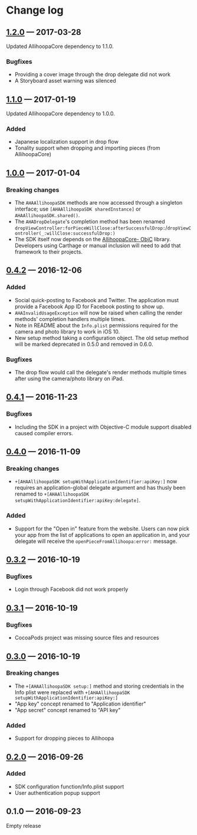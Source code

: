 
Change log
==========

## [1.2.0] — 2017-03-28

Updated AllihoopaCore dependency to 1.1.0.

### Bugfixes

* Providing a cover image through the drop delegate did not work
* A Storyboard asset warning was silenced

## [1.1.0] — 2017-01-19

Updated AllihoopaCore dependency to 1.0.0.

### Added

* Japanese localization support in drop flow
* Tonality support when dropping and importing pieces (from AllihoopaCore)

## [1.0.0] — 2017-01-04

### Breaking changes

* The `AHAAllihoopaSDK` methods are now accessed through a singleton interface;
  use `[AHAAllihoopaSDK sharedInstance]` or `AHAAllihoopaSDK.shared()`.
* The `AHADropDelegate`'s completion method has been renamed
  `dropViewController:forPieceWillClose:afterSuccessfulDrop:`/`dropViewController(_:willClose:successfulDrop:)`
* The SDK itself now depends on the [AllihoopaCore-
  ObjC](https://github.com/allihoopa/AllihoopaCore-ObjC) library. Developers
  using Carthage or manual inclusion will need to add that framework to their
  projects.

## [0.4.2] — 2016-12-06

### Added

* Social quick-posting to Facebook and Twitter. The application must provide
  a Facebook App ID for Facebook posting to show up.
* `AHAInvalidUsageException` will now be raised when calling the render methods'
  completion handlers multiple times.
* Note in README about the `Info.plist` permissions required for the camera and
  photo library to work in iOS 10.
* New setup method taking a configuration object. The old setup method will be
  marked deprecated in 0.5.0 and removed in 0.6.0.

### Bugfixes

* The drop flow would call the delegate's render methods multiple times
  after using the camera/photo library on iPad.

## [0.4.1] — 2016-11-23

### Bugfixes

* Including the SDK in a project with Objective-C module support disabled caused
  compiler errors.

## [0.4.0] — 2016-11-09

### Breaking changes

* `+[AHAAllihoopaSDK setupWithApplicationIdentifier:apiKey:]` now requires an
  application-global delegate argument and has thusly been renamed to
  `+[AHAAllihoopaSDK setupWithApplicationIdentifier:apiKey:delegate]`.

### Added

* Support for the "Open in" feature from the website. Users can now pick your
  app from the list of applications to open an application in, and your delegate
  will receive the `openPieceFromAllihoopa:error:` message.

## [0.3.2] — 2016-10-19

### Bugfixes

* Login through Facebook did not work properly

## [0.3.1] — 2016-10-19

### Bugfixes

* CocoaPods project was missing source files and resources

## [0.3.0] — 2016-10-19

### Breaking changes

* The `+[AHAAllihoopaSDK setup:]` method and storing credentials in the Info
  plist were replaced with
  `+[AHAAllihoopaSDK setupWithApplicationIdentifier:apiKey:]`
* "App key" concept renamed to "Application identifier"
* "App secret" concept renamed to "API  key"

### Added

* Support for dropping pieces to Allihoopa

## [0.2.0] — 2016-09-26

### Added

* SDK configuration function/Info.plist support
* User authentication popup support

## 0.1.0 — 2016-09-23

Empty release

[1.2.0]: https://github.com/allihoopa/Allihoopa-iOS/compare/1.1.0...1.2.0
[1.1.0]: https://github.com/allihoopa/Allihoopa-iOS/compare/1.0.0...1.1.0
[1.0.0]: https://github.com/allihoopa/Allihoopa-iOS/compare/0.4.2...1.0.0
[0.4.2]: https://github.com/allihoopa/Allihoopa-iOS/compare/0.4.1...0.4.2
[0.4.1]: https://github.com/allihoopa/Allihoopa-iOS/compare/0.4.0...0.4.1
[0.4.0]: https://github.com/allihoopa/Allihoopa-iOS/compare/v0.3.2...0.4.0
[0.3.2]: https://github.com/allihoopa/Allihoopa-iOS/compare/v0.3.1...v0.3.2
[0.3.1]: https://github.com/allihoopa/Allihoopa-iOS/compare/v0.3.0...v0.3.1
[0.3.0]: https://github.com/allihoopa/Allihoopa-iOS/compare/v0.2.0...v0.3.0
[0.2.0]: https://github.com/allihoopa/Allihoopa-iOS/compare/v0.1.0...v0.2.0
